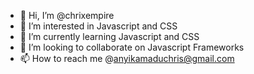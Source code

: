 - 👋 Hi, I’m @chrixempire
- 👀 I’m interested in Javascript and CSS
- 🌱 I’m currently learning Javascript and CSS
- 💞️ I’m looking to collaborate on Javascript Frameworks
- 📫 How to reach me @anyikamaduchris@gmail.com

<!---
chrixempire/chrixempire is a ✨ special ✨ repository because its `README.md` (this file) appears on your GitHub profile.
You can click the Preview link to take a look at your changes.
--->
